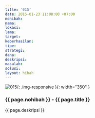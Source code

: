 ```yaml
---
title: '015'
date: 2015-01-23 11:08:00 +07:00
nohibah:
nama:
lokasi:
lama:
target:
keberhasilan:
tipe:
strategi:
dana:
deskripsi:
masalah:
solusi:
layout: hibah
---
```


![015](/static/img/hibahcms/015.png){: .img-responsive }{: width="350" }

### {{ page.nohibah }} - {{ page.title }}

{{ page.deskripsi }}
